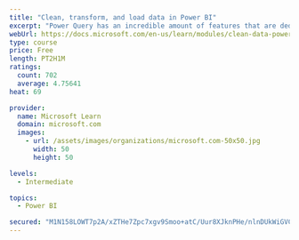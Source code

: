 ```yaml
---
title: "Clean, transform, and load data in Power BI"
excerpt: "Power Query has an incredible amount of features that are dedicated to helping you clean and prepare your data for analysis. You will learn how to simplify a complicated model, change data types, rename objects, and pivot data. You will also learn how to profile columns so that you know which columns have the valuable data that you’re seeking for deeper analytics."
webUrl: https://docs.microsoft.com/en-us/learn/modules/clean-data-power-bi/
type: course
price: Free
length: PT2H1M
ratings:
  count: 702
  average: 4.75641
heat: 69

provider:
  name: Microsoft Learn
  domain: microsoft.com
  images:
    - url: /assets/images/organizations/microsoft.com-50x50.jpg
      width: 50
      height: 50

levels:
  - Intermediate

topics:
  - Power BI

secured: "M1N158LOWT7p2A/xZTHe7Zpc7xgv9Smoo+atC/Uur8XJknPHe/nlnDUkWiGVCrTTZsVNEfPNdmZbBrd8P0MpJxjj4lEAstRJz0Wu50lRTBlN8o5Wb7WhNpF1WcipFQjyNWt1WW9vGUg4KOQQc8esmaOzlaZ0O74ZyRflfRG+9DKKE4fv8p7E8tMN0UpvIyKDgKO05axkvPC4GbRVPTKHzDprPSVfCE9LMpfgPWQ57fGuEj2ETl+4Mk+A0cHM96ip4FcBUyjox9LWtY1cUG4JGp7W4HG55gcvCpcOVfuLAiWfBGw5HoDnklz97MtmlZBj0X+lGzSCLsYidh4jZVTbbyg+h3Gj4biB/Qw6+EEyH2LWNkXVR5A2iN0FO2x8sCUBOaYrw3Dz/f6LC6/93MT01DPWOAb9zxg+GHrFqF7mfIU=;5AN/PpzHOW/Fql1xntiCJA=="
---
```


